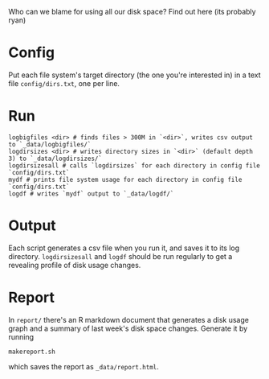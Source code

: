 Who can we blame for using all our disk space?  Find out here
(its probably ryan)

# Config

Put each file system's target directory (the one you're interested in) in a
text file `config/dirs.txt`, one per line.

# Run

    logbigfiles <dir> # finds files > 300M in `<dir>`, writes csv output to `_data/logbigfiles/`
    logdirsizes <dir> # writes directory sizes in `<dir>` (default depth 3) to `_data/logdirsizes/`
    logdirsizesall # calls `logdirsizes` for each directory in config file `config/dirs.txt`
    mydf # prints file system usage for each directory in config file `config/dirs.txt`
    logdf # writes `mydf` output to `_data/logdf/`

# Output

Each script generates a csv file when you run it, and saves it to its log directory.
`logdirsizesall` and `logdf` should be run regularly to get a revealing profile of
disk usage changes.

# Report

In `report/` there's an R markdown document that generates a disk usage graph and a summary
of last week's disk space changes.  Generate it by running

    makereport.sh

which saves the report as `_data/report.html`.
